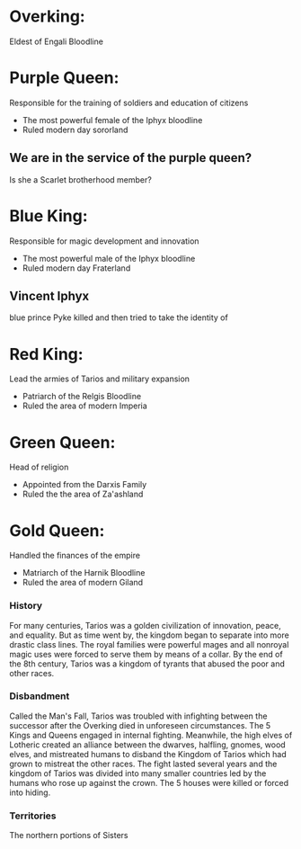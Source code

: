 # Overking: 
Eldest of Engali Bloodline  
  
# Purple Queen: 
Responsible for the training of soldiers and education of citizens
- The most powerful female of the Iphyx bloodline
- Ruled modern day sororland

## We are in the service of the purple queen?
Is she a Scarlet brotherhood member?

# Blue King: 
Responsible for magic development and innovation
- The most powerful male of the Iphyx bloodline
- Ruled modern day Fraterland
## Vincent Iphyx
blue prince Pyke killed and then tried to take the identity of

# Red King:
Lead the armies of Tarios and military expansion
- Patriarch of the Relgis Bloodline
- Ruled the area of modern Imperia

# Green Queen:
Head of religion
- Appointed from the Darxis Family
- Ruled the the area of Za'ashland

# Gold Queen:
Handled the finances of the empire
- Matriarch of the Harnik Bloodline
- Ruled the area of modern Giland

### History

For many centuries, Tarios was a golden civilization of innovation, peace, and equality. But as time went by, the kingdom began to separate into more drastic class lines. The royal families were powerful mages and all nonroyal magic uses were forced to serve them by means of a collar. By the end of the 8th century, Tarios was a kingdom of tyrants that abused the poor and other races.

### Disbandment

Called the Man's Fall, Tarios was troubled with infighting between the successor after the Overking died in unforeseen circumstances. The 5 Kings and Queens engaged in internal fighting. Meanwhile, the high elves of Lotheric created an alliance between the dwarves, halfling, gnomes, wood elves, and mistreated humans to disband the Kingdom of Tarios which had grown to mistreat the other races. The fight lasted several years and the kingdom of Tarios was divided into many smaller countries led by the humans who rose up against the crown. The 5 houses were killed or forced into hiding.

### Territories

The northern portions of Sisters